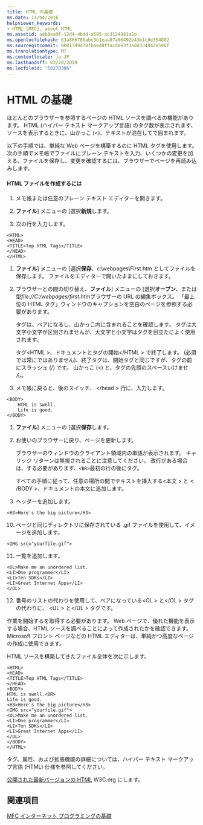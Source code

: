```yaml
---
title: HTML の基礎
ms.date: 11/04/2016
helpviewer_keywords:
- HTML [MFC], about HTML
ms.assetid: aab8ea9f-12d4-4bdd-a585-ac3124081a2a
ms.openlocfilehash: 63a866786abc3b1eaa87a06492b43b1c9e354882
ms.sourcegitcommit: 90817d9d78fbaed8ffacde63f3add334842e596f
ms.translationtype: MT
ms.contentlocale: ja-JP
ms.lasthandoff: 03/20/2019
ms.locfileid: "58278386"
---
```

# <a name="html-basics"></a>HTML の基礎

ほとんどのブラウザーを参照するページの HTML ソースを調べるの機能があります。 HTML (ハイパー テキスト マークアップ言語) のタグ数が表示されます、ソースを表示するときに、山かっこ (<)、テキストが混在してで囲まれます。

以下の手順では、単純な Web ページを構築するのに HTML タグを使用します。 次の手順でメモ帳でファイルにプレーン テキストを入力、いくつかの変更を加える、ファイルを保存し、変更を確認するには、ブラウザーでページを再読み込みします。

#### <a name="to-create-an-html-file"></a>HTML ファイルを作成するには

1. メモ帳または任意のプレーン テキスト エディターを開きます。

1. **ファイル**] メニューの [選択**新規**します。

1. 次の行を入力します。

```
<HTML>
<HEAD>
<TITLE>Top HTML Tags</TITLE>
</HEAD>
</HTML>
```

1. **ファイル**] メニューの [選択**保存**、c:\webpages\First.htm としてファイルを保存します。 ファイルをエディターで開いたままにしておきます。

1. ブラウザーとの間の切り替え、**ファイル**] メニューの [選択**オープン**、または型*file://C:/webpages/first.htm*ブラウザーの URL の編集ボックス。 「最上位の HTML タグ」ウィンドウのキャプションを空白のページを参照する必要があります。

   タグは、ペアになるし、山かっこ内に含まれることを確認します。 タグは大文字小文字が区別されませんが、大文字と小文字はタグを目立たによく使用されます。

   タグ\<HTML >、ドキュメントとタグの開始\</HTML > で終了します。 (必須では常にではありません)、終了タグは、開始タグと同じですが、タグの前にスラッシュ (/) です。 山かっこ (<) と、タグの先頭のスペースいけません。

1. メモ帳に戻ると、後のスイッチ、 \</head > 行に、入力します。

```
<BODY>
    HTML is swell.
    Life is good.
</BODY>
```

1. **ファイル**] メニューの [選択**保存**します。

1. お使いのブラウザーに戻り、ページを更新します。

   ブラウザーのウィンドウのクライアント領域内の単語が表示されます。 キャリッジ リターンは無視されることに注意してください。 改行がある場合は、する必要があります、`<BR>`最初の行の後にタグ。

   すべての手順に従って、任意の場所の間でテキストを挿入する\<本文 > と \< /BODY >、ドキュメントの本文に追加します。

9. ヘッダーを追加します。

```
<H3>Here's the big picture</H3>
```

10. ページと同じディレクトリに保存されている .gif ファイルを使用して、イメージを追加します。

```
<IMG src="yourfile.gif">
```

11. 一覧を追加します。

```
<UL>Make me an unordered list.
<LI>One programmer</LI>
<LI>Ten SDKs</LI>
<LI>Great Internet Apps</LI>
</UL>
```

12. 番号のリストの代わりを使用して、ペアになっている\<OL > と\</OL > タグの代わりに、 \<UL > と\</UL > タグです。

作業を開始するを取得する必要があります。 Web ページで、優れた機能を表示する場合、HTML ソースを調べることによって作成されたかを確認できます。 Microsoft フロント ページなどの HTML エディターは、単純かつ高度なページの作成に使用できます。

HTML ソースを構築してきたファイル全体を次に示します。

```
<HTML>
<HEAD>
<TITLE>Top HTML Tags</TITLE>
</HEAD>
<BODY>
HTML is swell.<BR>
Life is good.
<H3>Here's the big picture</H3>
<IMG src="yourfile.gif">
<UL>Make me an unordered list.
<LI>One programmer</LI>
<LI>Ten SDKs</LI>
<LI>Great Internet Apps</LI>
</UL>
</BODY>
</HTML>
```

タグ、属性、および拡張機能の詳細については、ハイパー テキスト マークアップ言語 (HTML) 仕様を参照してください。

[公開された最新バージョンの HTML](https://www.w3.org/TR/html/) W3C.org にします。

## <a name="see-also"></a>関連項目

[MFC インターネット プログラミングの基礎](../mfc/mfc-internet-programming-basics.md)
